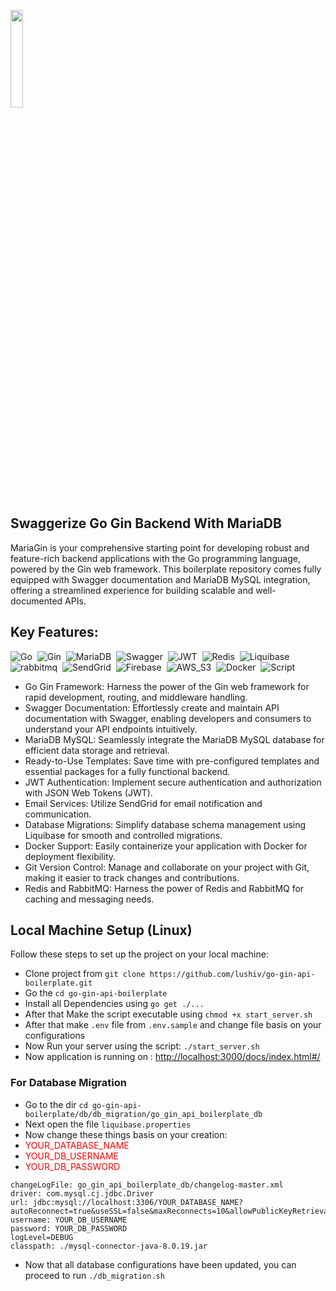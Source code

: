 
<a href="#"><img width="20%" height="auto" src="https://i.ibb.co/bXhyRw7/Screenshot-from-2023-10-02-17-53-14.png" height="100"/></a>
## Swaggerize Go Gin Backend With MariaDB
MariaGin is your comprehensive starting point for developing robust and feature-rich backend applications with the Go programming language, powered by the Gin web framework. This boilerplate repository comes fully equipped with Swagger documentation and MariaDB MySQL integration, offering a streamlined experience for building scalable and well-documented APIs.
## Key Features:
![Go](https://img.shields.io/badge/-Go-05122A?style=flat&logo=go)&nbsp;
![Gin](https://img.shields.io/badge/-Gin-05122A?style=flat&logo=gin)&nbsp;
![MariaDB](https://img.shields.io/badge/-MariaDB-05122A?style=flat&logo=mariadb)&nbsp;
![Swagger](https://img.shields.io/badge/-Swagger-05122A?style=flat&logo=swagger)&nbsp;
![JWT](https://img.shields.io/badge/-JWT-05122A?style=flat&logo=jwt)&nbsp;
![Redis](https://img.shields.io/badge/-Redis-05122A?style=flat&logo=Redis)&nbsp;
![Liquibase](https://img.shields.io/badge/-Liquibase-05122A?style=flat&logo=liquibase)&nbsp;
![rabbitmq](https://img.shields.io/badge/-RabbitMq-05122A?style=flat&logo=rabbitmq)&nbsp;
![SendGrid](https://img.shields.io/badge/-SendGrid-05122A?style=flat&logo=e)&nbsp;
![Firebase](https://img.shields.io/badge/-Firebase-05122A?style=flat&logo=firebase)&nbsp;
![AWS_S3](https://img.shields.io/badge/-AWS_S3-05122A?style=flat&logo=AmazonS3)&nbsp;
![Docker](https://img.shields.io/badge/-Docker-05122A?style=flat&logo=docker)&nbsp;
![Script](https://img.shields.io/badge/-Script.sh-05122A?style=flat&logo=gnu-bash)&nbsp;


- Go Gin Framework: Harness the power of the Gin web framework for rapid development, routing, and middleware handling.
- Swagger Documentation: Effortlessly create and maintain API documentation with Swagger, enabling developers and consumers to understand your API endpoints intuitively.
- MariaDB MySQL: Seamlessly integrate the MariaDB MySQL database for efficient data storage and retrieval.
- Ready-to-Use Templates: Save time with pre-configured templates and essential packages for a fully functional backend.
- JWT Authentication: Implement secure authentication and authorization with JSON Web Tokens (JWT).
- Email Services: Utilize SendGrid for email notification and communication.
- Database Migrations: Simplify database schema management using Liquibase for smooth and controlled migrations.
- Docker Support: Easily containerize your application with Docker for deployment flexibility.
- Git Version Control: Manage and collaborate on your project with Git, making it easier to track changes and contributions.
- Redis and RabbitMQ: Harness the power of Redis and RabbitMQ for caching and messaging needs.
##  Local Machine Setup (Linux)
Follow these steps to set up the project on your local machine:
- Clone project from `git clone https://github.com/lushiv/go-gin-api-boilerplate.git`
- Go the `cd go-gin-api-boilerplate`
- Install all Dependencies using `go get ./...`
- After that Make the script executable using `chmod +x start_server.sh`
- After that make `.env` file from `.env.sample` and change file basis on your configurations
- Now Run your server using the script: `./start_server.sh`
- Now application is running on : [http://localhost:3000/docs/index.html#/](http://localhost:3000/docs/index.html#/)

### For Database Migration
 - Go to the dir `cd go-gin-api-boilerplate/db/db_migration/go_gin_api_boilerplate_db`
 - Next open the file `liquibase.properties`
 - Now change these things basis on your creation:
 -  <span style="color:red">YOUR_DATABASE_NAME</span>
 -  <span style="color:red">YOUR_DB_USERNAME</span>
 -  <span style="color:red">YOUR_DB_PASSWORD</span>

```
changeLogFile: go_gin_api_boilerplate_db/changelog-master.xml
driver: com.mysql.cj.jdbc.Driver
url: jdbc:mysql://localhost:3306/YOUR_DATABASE_NAME?autoReconnect=true&useSSL=false&maxReconnects=10&allowPublicKeyRetrieval=true&createDatabaseIfNotExist=true
username: YOUR_DB_USERNAME
password: YOUR_DB_PASSWORD
logLevel=DEBUG
classpath: ./mysql-connector-java-8.0.19.jar

```
- Now that all database configurations have been updated, you can proceed to run `./db_migration.sh`
